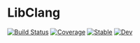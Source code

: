 # LibClang

[![Build Status](https://github.com/Gnimuc/LibClang.jl/workflows/CI/badge.svg)](https://github.com/Gnimuc/LibClang.jl/actions)
[![Coverage](https://codecov.io/gh/Gnimuc/LibClang.jl/branch/master/graph/badge.svg)](https://codecov.io/gh/Gnimuc/LibClang.jl)
[![Stable](https://img.shields.io/badge/docs-stable-blue.svg)](https://Gnimuc.github.io/LibClang.jl/stable)
[![Dev](https://img.shields.io/badge/docs-dev-blue.svg)](https://Gnimuc.github.io/LibClang.jl/dev)

